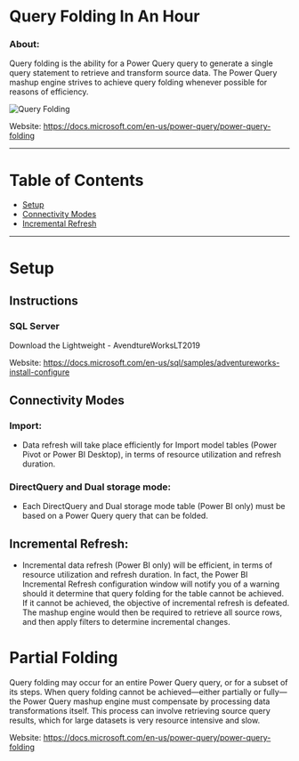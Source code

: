 # Query Folding In An Hour

### About:

Query folding is the ability for a Power Query query to generate a single query statement to retrieve and transform source data. The Power Query mashup engine strives to achieve query folding whenever possible for reasons of efficiency.

![Query Folding](./Images/QueryFolding.gif)

Website: https://docs.microsoft.com/en-us/power-query/power-query-folding
___

# Table of Contents
- [Setup](#setup)
- [Connectivity Modes](#connectivity-modes)
- [Incremental Refresh](#incremental-refresh)

___

# Setup

## Instructions

### SQL Server

Download the Lightweight - AvendtureWorksLT2019

Website: https://docs.microsoft.com/en-us/sql/samples/adventureworks-install-configure

## Connectivity Modes

### Import:
- Data refresh will take place efficiently for Import model tables (Power Pivot or Power BI Desktop), in terms of resource utilization and refresh duration.

### DirectQuery and Dual storage mode: 
- Each DirectQuery and Dual storage mode table (Power BI only) must be based on a Power Query query that can be folded.

## Incremental Refresh:
- Incremental data refresh (Power BI only) will be efficient, in terms of resource utilization and refresh duration. In fact, the Power BI Incremental Refresh configuration window will notify you of a warning should it determine that query folding for the table cannot be achieved. If it cannot be achieved, the objective of incremental refresh is defeated. The mashup engine would then be required to retrieve all source rows, and then apply filters to determine incremental changes.

# Partial Folding
Query folding may occur for an entire Power Query query, or for a subset of its steps. When query folding cannot be achieved—either partially or fully—the Power Query mashup engine must compensate by processing data transformations itself. This process can involve retrieving source query results, which for large datasets is very resource intensive and slow.

Website: https://docs.microsoft.com/en-us/power-query/power-query-folding
